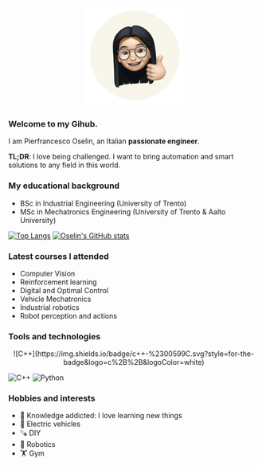 <p align="center">
    <img width="200" src="https://github.com/Kathryn-Jie/Kathryn-Jie/blob/main/kathryn.png">
</p>

### Welcome to my Gihub.

I am Pierfrancesco Oselin, an Italian __passionate engineer__.

__TL;DR__: I love being challenged. I want to bring automation and smart solutions to any field in this world.

### My educational background
-   BSc in Industrial Engineering (University of Trento)
-   MSc in Mechatronics Engineering (University of Trento & Aalto University)

[![Top Langs](https://github-readme-stats.vercel.app/api/top-langs/?username=oselin&layout=compact)](https://github.com/anuraghazra/github-readme-stats)
[![Oselin's GitHub stats](https://github-readme-stats.vercel.app/api?username=oselin)](https://github.com/anuraghazra/github-readme-stats)


### Latest courses I attended
-   Computer Vision
-   Reinforcement learning
-   Digital and Optimal Control
-   Vehicle Mechatronics
-   Industrial robotics
-   Robot perception and actions

### Tools and technologies
<p align="center">
![C++](https://img.shields.io/badge/c++-%2300599C.svg?style=for-the-badge&logo=c%2B%2B&logoColor=white)
</p>


![C++](https://img.shields.io/badge/c++-%2300599C.svg?style=for-the-badge&logo=c%2B%2B&logoColor=white)
![Python](https://img.shields.io/badge/python-3670A0?style=for-the-badge&logo=python&logoColor=ffdd54)

### Hobbies and interests
-   🧠 Knowledge addicted: I love learning new things
-   🚗 Electric vehicles
-   🪚 DIY
-   🤖 Robotics
-   🏋️ Gym 


